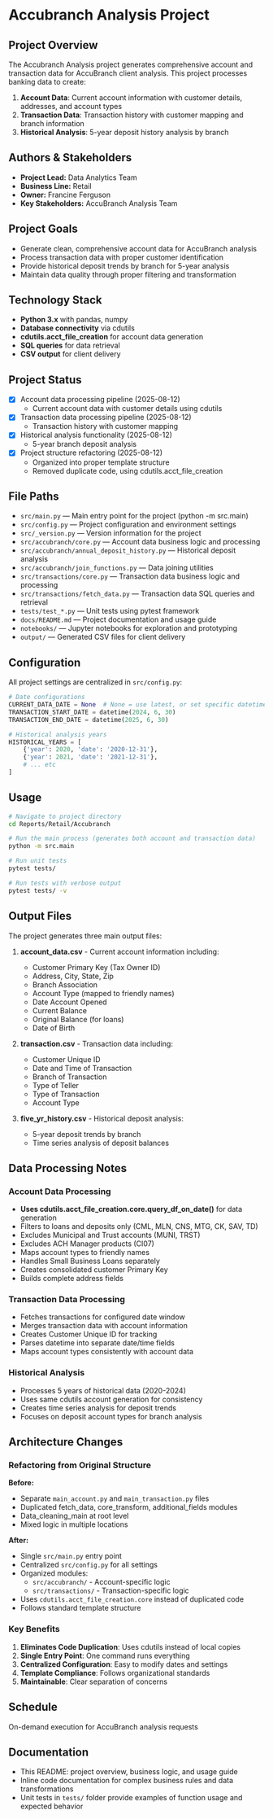 # Accubranch Analysis Project

## Project Overview

The Accubranch Analysis project generates comprehensive account and transaction data for AccuBranch client analysis. This project processes banking data to create:

1. **Account Data**: Current account information with customer details, addresses, and account types
2. **Transaction Data**: Transaction history with customer mapping and branch information  
3. **Historical Analysis**: 5-year deposit history analysis by branch

## Authors & Stakeholders
- **Project Lead:** Data Analytics Team
- **Business Line:** Retail  
- **Owner:** Francine Ferguson
- **Key Stakeholders:** AccuBranch Analysis Team

## Project Goals

- Generate clean, comprehensive account data for AccuBranch analysis
- Process transaction data with proper customer identification
- Provide historical deposit trends by branch for 5-year analysis
- Maintain data quality through proper filtering and transformation

## Technology Stack

- **Python 3.x** with pandas, numpy
- **Database connectivity** via cdutils
- **cdutils.acct_file_creation** for account data generation
- **SQL queries** for data retrieval
- **CSV output** for client delivery

## Project Status
- [x] Account data processing pipeline (2025-08-12)
   - Current account data with customer details using cdutils
- [x] Transaction data processing pipeline (2025-08-12) 
   - Transaction history with customer mapping
- [x] Historical analysis functionality (2025-08-12)
   - 5-year branch deposit analysis
- [x] Project structure refactoring (2025-08-12)
   - Organized into proper template structure
   - Removed duplicate code, using cdutils.acct_file_creation

## File Paths
- `src/main.py` — Main entry point for the project (python -m src.main)
- `src/config.py` — Project configuration and environment settings
- `src/_version.py` — Version information for the project
- `src/accubranch/core.py` — Account data business logic and processing
- `src/accubranch/annual_deposit_history.py` — Historical deposit analysis
- `src/accubranch/join_functions.py` — Data joining utilities
- `src/transactions/core.py` — Transaction data business logic and processing
- `src/transactions/fetch_data.py` — Transaction data SQL queries and retrieval
- `tests/test_*.py` — Unit tests using pytest framework
- `docs/README.md` — Project documentation and usage guide
- `notebooks/` — Jupyter notebooks for exploration and prototyping
- `output/` — Generated CSV files for client delivery

## Configuration

All project settings are centralized in `src/config.py`:

```python
# Date configurations
CURRENT_DATA_DATE = None  # None = use latest, or set specific datetime
TRANSACTION_START_DATE = datetime(2024, 6, 30)
TRANSACTION_END_DATE = datetime(2025, 6, 30)

# Historical analysis years
HISTORICAL_YEARS = [
    {'year': 2020, 'date': '2020-12-31'},
    {'year': 2021, 'date': '2021-12-31'},
    # ... etc
]
```

## Usage

```bash
# Navigate to project directory
cd Reports/Retail/Accubranch

# Run the main process (generates both account and transaction data)
python -m src.main

# Run unit tests
pytest tests/

# Run tests with verbose output
pytest tests/ -v
```

## Output Files

The project generates three main output files:

1. **account_data.csv** - Current account information including:
   - Customer Primary Key (Tax Owner ID)
   - Address, City, State, Zip
   - Branch Association
   - Account Type (mapped to friendly names)
   - Date Account Opened
   - Current Balance
   - Original Balance (for loans)
   - Date of Birth

2. **transaction.csv** - Transaction data including:
   - Customer Unique ID
   - Date and Time of Transaction
   - Branch of Transaction
   - Type of Teller
   - Type of Transaction
   - Account Type

3. **five_yr_history.csv** - Historical deposit analysis:
   - 5-year deposit trends by branch
   - Time series analysis of deposit balances

## Data Processing Notes

### Account Data Processing
- **Uses cdutils.acct_file_creation.core.query_df_on_date()** for data generation
- Filters to loans and deposits only (CML, MLN, CNS, MTG, CK, SAV, TD)
- Excludes Municipal and Trust accounts (MUNI, TRST)
- Excludes ACH Manager products (CI07)
- Maps account types to friendly names
- Handles Small Business Loans separately
- Creates consolidated customer Primary Key
- Builds complete address fields

### Transaction Data Processing  
- Fetches transactions for configured date window
- Merges transaction data with account information
- Creates Customer Unique ID for tracking
- Parses datetime into separate date/time fields
- Maps account types consistently with account data

### Historical Analysis
- Processes 5 years of historical data (2020-2024)
- Uses same cdutils account generation for consistency
- Creates time series analysis for deposit trends
- Focuses on deposit account types for branch analysis

## Architecture Changes

### Refactoring from Original Structure

**Before:**
- Separate `main_account.py` and `main_transaction.py` files
- Duplicated fetch_data, core_transform, additional_fields modules
- Data_cleaning_main at root level
- Mixed logic in multiple locations

**After:**
- Single `src/main.py` entry point
- Centralized `src/config.py` for all settings
- Organized modules:
  - `src/accubranch/` - Account-specific logic
  - `src/transactions/` - Transaction-specific logic
- Uses `cdutils.acct_file_creation.core` instead of duplicated code
- Follows standard template structure

### Key Benefits

1. **Eliminates Code Duplication**: Uses cdutils instead of local copies
2. **Single Entry Point**: One command runs everything
3. **Centralized Configuration**: Easy to modify dates and settings
4. **Template Compliance**: Follows organizational standards
5. **Maintainable**: Clear separation of concerns

## Schedule
On-demand execution for AccuBranch analysis requests

## Documentation
- This README: project overview, business logic, and usage guide
- Inline code documentation for complex business rules and data transformations
- Unit tests in `tests/` folder provide examples of function usage and expected behavior
